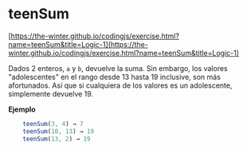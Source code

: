 # teenSum

[https://the-winter.github.io/codingjs/exercise.html?name=teenSum&title=Logic-1](https://the-winter.github.io/codingjs/exercise.html?name=teenSum&title=Logic-1)

Dados 2 enteros, `a` y `b`, devuelve la suma. Sin embargo, los valores "adolescentes"
en el rango desde 13 hasta 19 inclusive, son más afortunados. Así que si
cualquiera de los valores es un adolescente, simplemente devuelve 19.

__Ejemplo__

```js
    teenSum(3, 4) → 7
    teenSum(10, 13) → 19
    teenSum(13, 2) → 19
```
